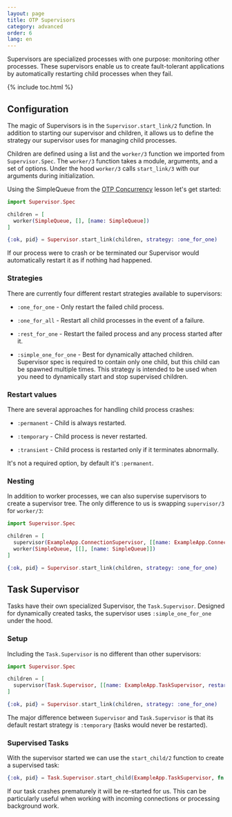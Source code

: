 ```yaml
---
layout: page
title: OTP Supervisors
category: advanced
order: 6
lang: en
---
```


Supervisors are specialized processes with one purpose: monitoring other processes. These supervisors enable us to create fault-tolerant applications by automatically restarting child processes when they fail.

{% include toc.html %}

## Configuration

The magic of Supervisors is in the `Supervisor.start_link/2` function.  In addition to starting our supervisor and children, it allows us to define the strategy our supervisor uses for managing child processes.

Children are defined using a list and the `worker/3` function we imported from `Supervisor.Spec`.  The `worker/3` function takes a module, arguments, and a set of options.  Under the hood `worker/3` calls `start_link/3` with our arguments during initialization.

Using the SimpleQueue from the [OTP Concurrency](../../advanced/otp-concurrency) lesson let's get started:

```elixir
import Supervisor.Spec

children = [
  worker(SimpleQueue, [], [name: SimpleQueue])
]

{:ok, pid} = Supervisor.start_link(children, strategy: :one_for_one)
```

If our process were to crash or be terminated our Supervisor would automatically restart it as if nothing had happened.

### Strategies

There are currently four different restart strategies available to supervisors:

+ `:one_for_one` - Only restart the failed child process.

+ `:one_for_all` - Restart all child processes in the event of a failure.

+ `:rest_for_one` - Restart the failed process and any process started after it.

+ `:simple_one_for_one` - Best for dynamically attached children. Supervisor spec is required to contain only one child, but this child can be spawned multiple times. This strategy is intended to be used when you need to dynamically start and stop supervised children.

### Restart values

There are several approaches for handling child process crashes:

+ `:permanent` - Child is always restarted.

+ `:temporary` - Child process is never restarted.

+ `:transient` - Child process is restarted only if it terminates abnormally.

It's not a required option, by default it's `:permanent`.

### Nesting

In addition to worker processes, we can also supervise supervisors to create a supervisor tree.  The only difference to us is swapping `supervisor/3` for `worker/3`:

```elixir
import Supervisor.Spec

children = [
  supervisor(ExampleApp.ConnectionSupervisor, [[name: ExampleApp.ConnectionSupervisor]]),
  worker(SimpleQueue, [[], [name: SimpleQueue]])
]

{:ok, pid} = Supervisor.start_link(children, strategy: :one_for_one)
```

## Task Supervisor

Tasks have their own specialized Supervisor, the `Task.Supervisor`.  Designed for dynamically created tasks, the supervisor uses `:simple_one_for_one` under the hood.

### Setup

Including the `Task.Supervisor` is no different than other supervisors:

```elixir
import Supervisor.Spec

children = [
  supervisor(Task.Supervisor, [[name: ExampleApp.TaskSupervisor, restart: :transient]]),
]

{:ok, pid} = Supervisor.start_link(children, strategy: :one_for_one)
```

The major difference between `Supervisor` and `Task.Supervisor` is that its default restart strategy is `:temporary` (tasks would never be restarted).

### Supervised Tasks

With the supervisor started we can use the `start_child/2` function to create a supervised task:

```elixir
{:ok, pid} = Task.Supervisor.start_child(ExampleApp.TaskSupervisor, fn -> background_work end)
```

If our task crashes prematurely it will be re-started for us.  This can be particularly useful when working with incoming connections or processing background work.
